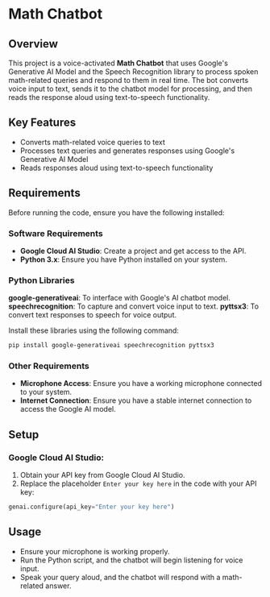 # Math Chatbot

## Overview
This project is a voice-activated **Math Chatbot** that uses Google's Generative AI Model and the Speech Recognition library to process spoken math-related queries and respond to them in real time. The bot converts voice input to text, sends it to the chatbot model for processing, and then reads the response aloud using text-to-speech functionality.

## Key Features
- Converts math-related voice queries to text
- Processes text queries and generates responses using Google's Generative AI Model
- Reads responses aloud using text-to-speech functionality

## Requirements
Before running the code, ensure you have the following installed:

### Software Requirements
- **Google Cloud AI Studio**: Create a project and get access to the API.
- **Python 3.x**: Ensure you have Python installed on your system.

### Python Libraries
**google-generativeai**: To interface with Google's AI chatbot model.
**speechrecognition**: To capture and convert voice input to text.
**pyttsx3**: To convert text responses to speech for voice output.

Install these libraries using the following command:

```bash
pip install google-generativeai speechrecognition pyttsx3
```

### Other Requirements
- **Microphone Access**: Ensure you have a working microphone connected to your system.
- **Internet Connection**: Ensure you have a stable internet connection to access the Google AI model.

## Setup

### Google Cloud AI Studio:
1. Obtain your API key from Google Cloud AI Studio.
2. Replace the placeholder `Enter your key here` in the code with your API key:

```python
genai.configure(api_key="Enter your key here")
```

## Usage
- Ensure your microphone is working properly.
- Run the Python script, and the chatbot will begin listening for voice input.
- Speak your query aloud, and the chatbot will respond with a math-related answer.